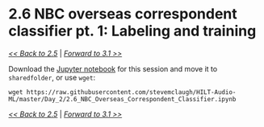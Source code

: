 # 2.6 NBC overseas correspondent classifier pt. 1: Labeling and training

[*<< Back to 2.5*](2.5.md) \| [*Forward to 3.1 >>*](../Day_3/3.1.md)

Download the [Jupyter notebook](https://github.com/stevemclaugh/HILT-Audio-ML/blob/master/Day_2/2.6_NBC_Overseas_Correspondent_Classifier.ipynb) for this session and move it to `sharedfolder`, or use `wget`:

```
wget https://raw.githubusercontent.com/stevemclaugh/HILT-Audio-ML/master/Day_2/2.6_NBC_Overseas_Correspondent_Classifier.ipynb
```

[*<< Back to 2.5*](2.5.md) \| [*Forward to 3.1 >>*](../Day_3/3.1.md)
